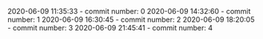 2020-06-09 11:35:33 - commit number: 0
2020-06-09 14:32:60 - commit number: 1
2020-06-09 16:30:45 - commit number: 2
2020-06-09 18:20:05 - commit number: 3
2020-06-09 21:45:41 - commit number: 4
